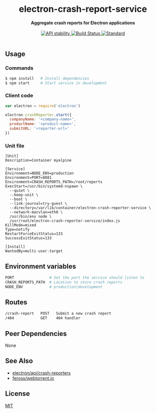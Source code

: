 <h1 align="center">electron-crash-report-service</h1>

<div align="center">
  <strong>Aggregate crash reports for Electron applications</strong>
</div>

<br />

<div align="center">
  <!-- Stability -->
  <a href="https://nodejs.org/api/documentation.html#documentation_stability_index">
    <img src="https://img.shields.io/badge/stability-experimental-orange.svg?style=flat-square"
      alt="API stability" />
  </a>
  <!-- Build Status -->
  <a href="https://travis-ci.org/yoshuawuyts/electron-drash-report-service">
    <img src="https://img.shields.io/travis/yoshuawuyts/electron-drash-report-service/master.svg?style=flat-square"
      alt="Build Status" />
  </a>
  <!-- Standard -->
  <a href="https://codecov.io/github/yoshuawuyts/electron-drash-report-service">
    <img src="https://img.shields.io/badge/code%20style-standard-brightgreen.svg?style=flat-square"
      alt="Standard" />
  </a>
</div>

<br />

## Usage
### Commands
```sh
$ npm install   # Install dependencies
$ npm start     # Start service in development
```

### Client code
```js
var electron = require('electron')

electron.crashReporter.start({
  companyName: '<company-name>',
  productName: '<product-name>',
  submitURL: '<reporter-url>'
})
```

### Unit file
```service
[Unit]
Description=Container myalpine

[Service]
Environment=NODE_ENV=production
Environment=PORT=8081
Environment=CRASH_REPORTS_PATH=/root/reports
ExecStart=/usr/bin/systemd-nspawn \
  --quiet \
  --keep-unit \
  --boot \
  --link-journal=try-guest \
  --directory=/var/lib/container/electron-crash-reporter-service \
  --network-macvlan=eth0 \
  /usr/bin/env node \
  /usr/root/electron-crash-reporter-service/index.js
KillMode=mixed
Type=notify
RestartForceExitStatus=133
SuccessExitStatus=133

[Install]
WantedBy=multi-user.target
```

## Environment variables
```sh
PORT                # Set the port the service should listen to
CRASH_REPORTS_PATH  # Location to store crash reports
NODE_ENV            # production|development
```

## Routes
```txt
/crash-report   POST   Submit a new crash report
/404            GET    404 handler
```

## Peer Dependencies
None

## See Also
- [electron/api/crash-reporters](https://github.com/electron/electron/blob/master/docs/api/crash-reporter.md)
- [feross/webtorrent.io](https://github.com/feross/webtorrent.io/blob/master/server/desktop-api.js)

## License
[MIT](https://tldrlegal.com/license/mit-license)
